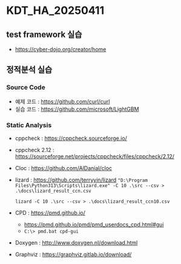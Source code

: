 # KDT_HA_20250411

## test framework 실습
* https://cyber-dojo.org/creator/home

## 정적분석 실습
### Source Code
* 예제 코드 : https://github.com/curl/curl
* 실습 코드 : https://github.com/microsoft/LightGBM

### Static Analysis
* cppcheck : https://cppcheck.sourceforge.io/
* cppcheck 2.12 : https://sourceforge.net/projects/cppcheck/files/cppcheck/2.12/
* Cloc : https://github.com/AlDanial/cloc
* lizard : https://github.com/terryyin/lizard
   `"D:\Program Files\Python313\Scripts\lizard.exe" -C 10 .\src --csv > .\docs\lizard_result_ccn.csv`
  
   `lizard -C 10 .\src --csv > .\docs\lizard_result_ccn10.csv`
* CPD : https://pmd.github.io/
   * https://pmd.github.io/pmd/pmd_userdocs_cpd.html#gui
   * `C:\> pmd.bat cpd-gui`
* Doxygen : http://www.doxygen.nl/download.html
* Graphviz : https://graphviz.gitlab.io/download/
